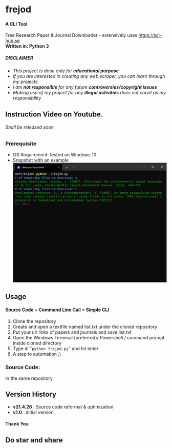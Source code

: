 # frejod
#### A CLI Tool<br>
Free Research Paper &amp; Journal Downloader - extensively uses https://sci-hub.se <br>
__Written in: Python 3__<br>
##### ___DISCLAIMER___
* *This project is done only for __educational purpose__*
* *If you are interested in creating any web scraper, you can learn through my projects*
* *I am __not responsible__ for any future __controversies/copyright issues__*
* *Making use of my project for any __illegal activities__ does not count as my responsibility*
## Instruction Video on Youtube.
###### Shall be released soon.

### Prerequisite
* OS Requirement: tested on Windows 10
* Snapshot with an example<br>
![screenshot_1](https://github.com/abhira0/frejod/blob/main/snapshots/v21.4.26.PNG?raw=true)
## Usage
#### Source Code + Command Line Call = Simple CLI
1. Clone the repository
1. Create and open a textfile named list.txt under the cloned repository
1. Put your url links of papers and journals and save list.txt
1. Open the Windows Terminal (preferred)/ Powershell / command prompt inside cloned directory
1. Type in "`python frejod.py`" and hit enter
1. A step to automation ;)

### Source Code:
In the same repository
## Version History
* __v21.4.26__  : Source code reformat & optimization
* __v1.0__      : initial version
#### Thank You
## Do star and share
